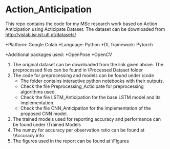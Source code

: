 # Action_Anticipation
This repo contains the code for my MSc research work based on Action Anticipation using Acticipate Dataset.
The dataset can be downloaded from http://vislab.isr.ist.utl.pt/datasets/

*Platform: Google Colab
*Language: Python
*DL framework: Pytorch

*Additional packages used:
*OpenPose
*OpenCV

1. The original dataset can be downloaded from the link given above. The preprocessed files can be found in \Processed Dataset folder
2. The code for preprocessing and models can be found under \code
    * The folder contains interactive python notebooks with their outputs.
    * Check the file Preprocessing_Acticipate for preprocessing algorithms used.
    * Check the file LSTM_Anticipation for the base LSTM model and its implementation.
    * Check the file CNN_Anticipation for the implementation of the proposed CNN model.
3. The trained models used for reporting accuracy and performance can be found under \Trained Models
4. The numpy for accuracy per observation ratio can be found at \Accuracy info
5. The figures used in the report can be found at \Figures
